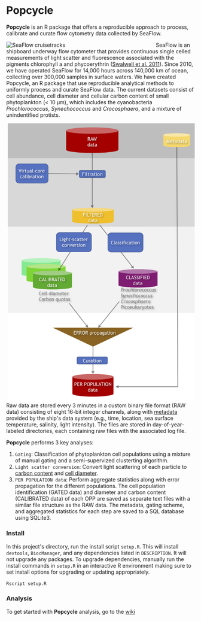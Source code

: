 Popcycle
========
**Popcycle** is an R package that offers a reproducible approach to process, calibrate and curate flow cytometry data collected by SeaFlow. 

<img src="https://github.com/armbrustlab/seaflow-sfl/blob/master/cruise-track.png" alt="SeaFlow cruisetracks"	title="SeaFlow cruisetracks" align="left" style="float" width="400"> SeaFlow is an shipboard underway flow cytometer that provides continuous single celled measurements of light scatter and fluorescence associated with the pigments chlorophyll a and phycoerythrin ([Swalwell et al. 2011](https://doi.org/10.4319/lom.2011.9.466)). Since 2010, we have operated SeaFlow for 14,000 hours across 140,000 km of ocean, collecting over 300,000 samples in surface waters. We have created Popcycle, an R package that use reproducible analytical methods to uniformly process and curate SeaFlow data. The current datasets consist of cell abundance, cell diameter and cellular carbon content of small phytoplankton (< 10 μm), which includes the cyanobacteria <i>Prochlorococcus</i>, <i>Synechococcus</i> and <i>Crocosphaera</i>, and a mixture of unindentified protists.

<img src="documentation/images/seaflow-workflow.png?raw=true" alt="Popcycle workflow"
	title="Popcycle workflow" align="right" style="float" width="500">
Raw  data are stored every 3 minutes in a custom binary file format (RAW data) consisting of eight 16-bit integer channels, along with [metadata](https://github.com/armbrustlab/seaflow-sfl) provided by the ship's data system (e.g., time, location, sea surface temperature, salinity, light intensity). The files are stored in day-of-year-labeled directories, each containing raw files with the associated log file. 

**Popcycle** performs 3 key analyses:
1. ```Gating```: Classification of phytoplankton cell populations using a mixture of manual gating and a semi-supervized clusterting algorithm.
2. ```Light scatter conversion```: Convert light scattering of each particle to [carbon content](https://github.com/armbrustlab/fsc-poc-calibration) and [cell diameter](https://github.com/armbrustlab/fsc-size-calibration).
3. ```PER POPULATION data```: Perform aggregate statistics along with error propagation for the different populations.
The cell population identification (GATED data) and diameter and carbon content (CALIBRATED data) of each OPP are saved as separate text files with a similar file structure as the RAW data. The metadata, gating scheme, and aggregated statistics for each step are saved to a SQL database using SQLite3.

### Install
In this project's directory, run the install script `setup.R`. This will install `devtools`, `BiocManager`, and any dependencies listed in `DESCRIPTION`. It will not upgrade any packages. To upgrade dependencies, manually run the install commands in `setup.R` in an interactive R environment making sure to set install options for upgrading or updating appropriately.

```
Rscript setup.R
```

### Analysis
To get started with **Popcycle** analysis, go to the [wiki](https://github.com/armbrustlab/popcycle/wiki/SeaFlow-data-analysis-tutorial)

